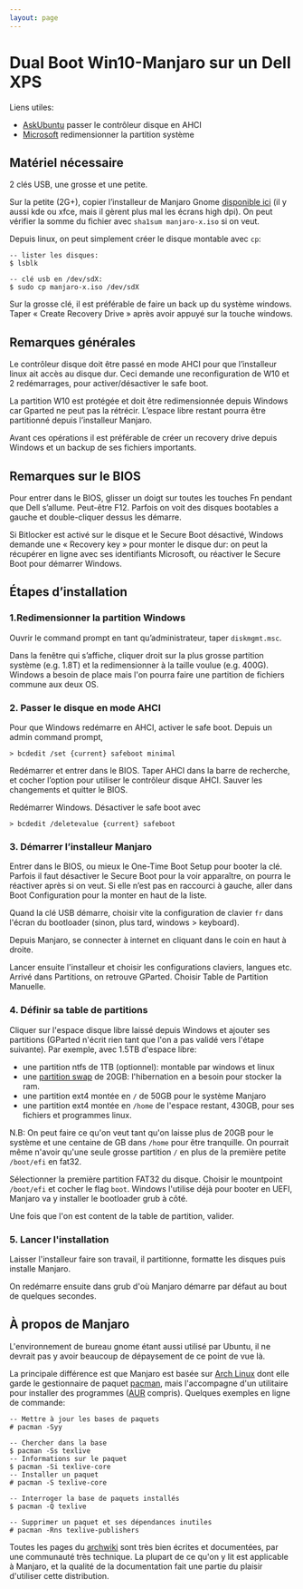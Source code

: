 ```yaml
---
layout: page
--- 
```


[swap]: https://wiki.archlinux.org/title/Partitioning#Swap

# Dual Boot Win10-Manjaro sur un Dell XPS

Liens utiles: 
- [AskUbuntu](https://askubuntu.com/questions/696413#answer-743329) passer le contrôleur disque en AHCI
- [Microsoft](https://answers.microsoft.com/en-us/windows/forum/windows_10-files-winpc/resize-windows-10-system-partition/914938c2-a0f7-4ad0-9730-230ac6fe38ba) redimensionner la partition système



## Matériel nécessaire 

2 clés USB, une grosse et une petite. 

Sur la petite (2G+), copier l’installeur de Manjaro Gnome [disponible ici](https://manjaro.org/downloads/official/gnome/) 
(il y aussi kde ou xfce, mais il gèrent plus mal les écrans high dpi). 
On peut vérifier la somme du fichier avec `sha1sum manjaro-x.iso` si on veut.

Depuis linux, on peut simplement créer le disque montable avec `cp`:


````
-- lister les disques:
$ lsblk

-- clé usb en /dev/sdX:
$ sudo cp manjaro-x.iso /dev/sdX
````

Sur la grosse clé, il est préférable de faire un back up du système windows. Taper « Create Recovery Drive » après avoir appuyé sur la touche windows.

## Remarques générales 

Le contrôleur disque doit être passé en mode AHCI pour que l’installeur linux ait accès au disque dur. Ceci demande une reconfiguration de W10 et 2 redémarrages, pour activer/désactiver le safe boot. 

La partition W10 est protégée et doit être redimensionnée depuis Windows car Gparted ne peut pas la rétrécir. L’espace libre restant pourra être partitionné depuis l’installeur Manjaro. 

Avant ces opérations il est préférable de créer un recovery drive depuis Windows et un backup de ses fichiers importants. 

## Remarques sur le BIOS

Pour entrer dans le BIOS, glisser un doigt sur toutes les touches Fn pendant que Dell s’allume. 
Peut-être F12. Parfois on voit des disques bootables a gauche et double-cliquer dessus les démarre. 

Si Bitlocker est activé sur le disque et le Secure Boot désactivé, Windows demande une « Recovery key » pour monter le disque dur: on peut la récupérer en ligne avec ses identifiants Microsoft, ou réactiver le Secure Boot pour démarrer Windows. 

## Étapes d’installation
	
### 1.Redimensionner la partition Windows

Ouvrir le command prompt en tant qu’administrateur, taper `diskmgmt.msc`. 

Dans la fenêtre qui s’affiche, cliquer droit sur la plus grosse partition système (e.g. 1.8T) et la redimensionner à la taille voulue (e.g. 400G). Windows a besoin de place mais l'on pourra faire une partition de fichiers commune aux deux OS. 

### 2. Passer le disque en mode AHCI

Pour que Windows redémarre en AHCI, activer le safe boot. Depuis un admin command prompt,
```
> bcdedit /set {current} safeboot minimal
```
Redémarrer et entrer dans le BIOS. Taper AHCI dans la barre de recherche, et cocher l’option pour utiliser le contrôleur disque AHCI. Sauver les changements et quitter le BIOS. 

Redémarrer Windows. Désactiver le safe boot avec 
```
> bcdedit /deletevalue {current} safeboot
```

### 3. Démarrer l’installeur Manjaro

Entrer dans le BIOS, ou mieux le One-Time Boot Setup pour booter la clé. Parfois il faut désactiver le Secure Boot pour la voir apparaître, on pourra le réactiver après si on veut. Si elle n’est pas en raccourci à gauche, aller dans Boot Configuration pour la monter en haut de la liste.

Quand la clé USB démarre, choisir vite la configuration de clavier `fr` dans l'écran du bootloader (sinon, plus tard, windows > keyboard).

Depuis Manjaro, se connecter à internet en cliquant dans le coin en haut à droite. 

Lancer ensuite l'installeur et choisir les configurations claviers,
langues etc. Arrivé dans Partitions, on retrouve GParted. Choisir Table de Partition Manuelle.

### 4. Définir sa table de partitions

Cliquer sur l'espace disque libre laissé depuis Windows et ajouter 
ses partitions (GParted n'écrit rien tant que l'on a pas
validé vers l'étape suivante). Par exemple, avec 1.5TB d'espace libre: 

- une partition ntfs de 1TB (optionnel): montable par windows et linux
- une [partition swap][swap] de 20GB: l'hibernation en a besoin pour stocker la ram. 
- une partition ext4 montée en `/` de 50GB  pour le système Manjaro
- une partition ext4 montée en `/home` de l'espace restant, 430GB, pour ses fichiers et programmes linux.

N.B: On peut faire ce qu'on veut tant qu'on laisse plus de 20GB pour
le système et une centaine de GB dans `/home` pour être tranquille.
On pourrait même n'avoir qu'une seule grosse partition `/` en plus de la première petite 
`/boot/efi` en fat32. 

Sélectionner la première partition FAT32 du disque. 
Choisir le mountpoint `/boot/efi` et cocher le flag `boot`. 
Windows l'utilise déjà pour booter en UEFI, Manjaro va 
y installer le bootloader grub à côté.


Une fois que l'on est content de la table de partition, valider. 

### 5. Lancer l'installation 

Laisser l'installeur faire son travail, il  partitionne, formatte les disques puis installe Manjaro. 

On redémarre ensuite dans grub d'où Manjaro démarre par défaut au bout de quelques secondes. 

## &Agrave; propos de Manjaro

L'environnement de bureau gnome étant aussi utilisé par Ubuntu, il ne devrait pas y avoir beaucoup de dépaysement de ce point de vue là. 

La principale différence est que Manjaro est basée sur [Arch Linux](http://archlinux.org) dont elle garde le gestionnaire de paquet [pacman](https://wiki.archlinux.org/title/Pacman), mais l'accompagne d'un utilitaire pour installer des programmes ([AUR](https://aur.archlinux.org/) compris). Quelques exemples en ligne de commande:

```
-- Mettre à jour les bases de paquets
# pacman -Syy

-- Chercher dans la base
$ pacman -Ss texlive
-- Informations sur le paquet
$ pacman -Si texlive-core
-- Installer un paquet
# pacman -S texlive-core

-- Interroger la base de paquets installés
$ pacman -Q texlive

-- Supprimer un paquet et ses dépendances inutiles
# pacman -Rns texlive-publishers
```

Toutes les pages du [archwiki](https://wiki.archlinux.org) sont très bien écrites et documentées, par une communauté très technique. La plupart de ce qu'on y lit est applicable à Manjaro, et la qualité de la documentation fait une partie du plaisir d'utiliser cette distribution. 
